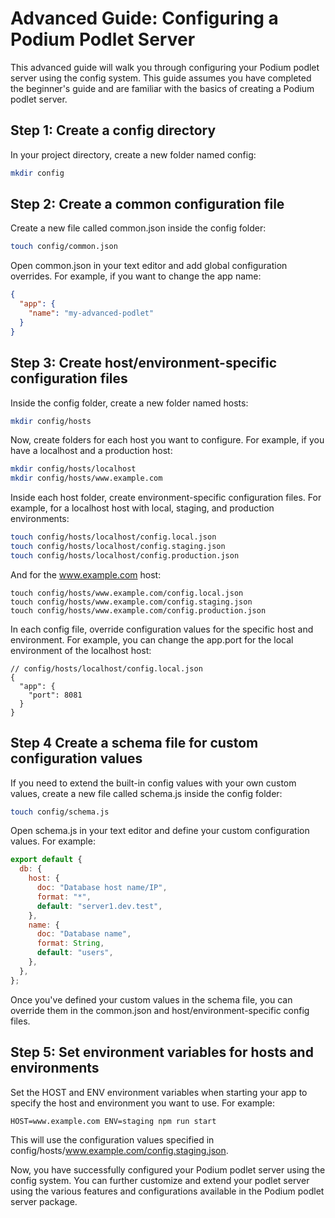 # Advanced Guide: Configuring a Podium Podlet Server

This advanced guide will walk you through configuring your Podium podlet server using the config system. This guide assumes you have completed the beginner's guide and are familiar with the basics of creating a Podium podlet server.

## Step 1: Create a config directory

In your project directory, create a new folder named config:

```bash
mkdir config
```

## Step 2: Create a common configuration file

Create a new file called common.json inside the config folder:

```bash
touch config/common.json
```

Open common.json in your text editor and add global configuration overrides. For example, if you want to change the app name:

```json
{
  "app": {
    "name": "my-advanced-podlet"
  }
}
```

## Step 3: Create host/environment-specific configuration files

Inside the config folder, create a new folder named hosts:

```bash
mkdir config/hosts
```

Now, create folders for each host you want to configure. For example, if you have a localhost and a production host:

```bash
mkdir config/hosts/localhost
mkdir config/hosts/www.example.com
```

Inside each host folder, create environment-specific configuration files. For example, for a localhost host with local, staging, and production environments:

```bash
touch config/hosts/localhost/config.local.json
touch config/hosts/localhost/config.staging.json
touch config/hosts/localhost/config.production.json
```
And for the www.example.com host:

```
touch config/hosts/www.example.com/config.local.json
touch config/hosts/www.example.com/config.staging.json
touch config/hosts/www.example.com/config.production.json
```
In each config file, override configuration values for the specific host and environment. For example, you can change the app.port for the local environment of the localhost host:

```json5
// config/hosts/localhost/config.local.json
{
  "app": {
    "port": 8081
  }
}
```

## Step 4 Create a schema file for custom configuration values

If you need to extend the built-in config values with your own custom values, create a new file called schema.js inside the config folder:

```bash
touch config/schema.js
```

Open schema.js in your text editor and define your custom configuration values. For example:

```js
export default {
  db: {
    host: {
      doc: "Database host name/IP",
      format: "*",
      default: "server1.dev.test",
    },
    name: {
      doc: "Database name",
      format: String,
      default: "users",
    },
  },
};
```

Once you've defined your custom values in the schema file, you can override them in the common.json and host/environment-specific config files.

## Step 5: Set environment variables for hosts and environments

Set the HOST and ENV environment variables when starting your app to specify the host and environment you want to use. For example:

```
HOST=www.example.com ENV=staging npm run start
```
This will use the configuration values specified in config/hosts/www.example.com/config.staging.json.

Now, you have successfully configured your Podium podlet server using the config system. You can further customize and extend your podlet server using the various features and configurations available in the Podium podlet server package.